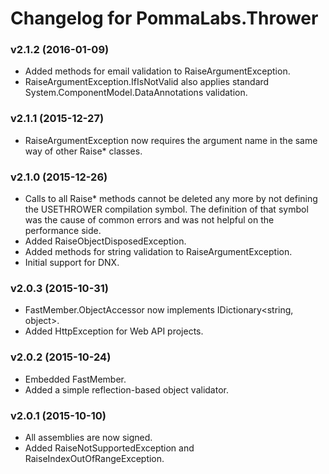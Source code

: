 ﻿# Changelog for PommaLabs.Thrower #

### v2.1.2 (2016-01-09) ###
* Added methods for email validation to RaiseArgumentException.
* RaiseArgumentException.IfIsNotValid also applies standard System.ComponentModel.DataAnnotations validation.

### v2.1.1 (2015-12-27) ###
* RaiseArgumentException now requires the argument name in the same way of other Raise* classes.

### v2.1.0 (2015-12-26) ###
* Calls to all Raise* methods cannot be deleted any more by not defining the USETHROWER compilation symbol.
  The definition of that symbol was the cause of common errors and was not helpful on the performance side.
* Added RaiseObjectDisposedException.
* Added methods for string validation to RaiseArgumentException.
* Initial support for DNX.

### v2.0.3 (2015-10-31) ###
* FastMember.ObjectAccessor now implements IDictionary&lt;string, object&gt;.
* Added HttpException for Web API projects.

### v2.0.2 (2015-10-24) ###
* Embedded FastMember.
* Added a simple reflection-based object validator.

### v2.0.1 (2015-10-10) ###
* All assemblies are now signed.
* Added RaiseNotSupportedException and RaiseIndexOutOfRangeException.
